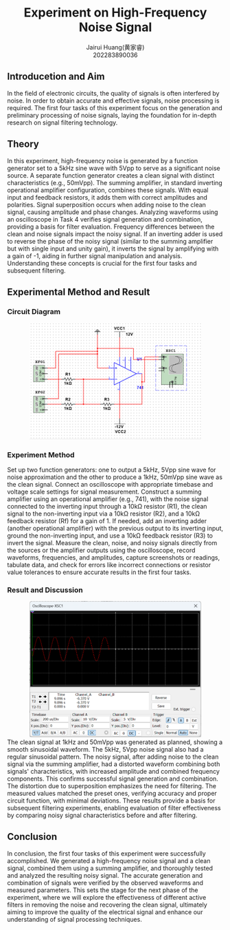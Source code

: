 # <center>Experiment on High-Frequency Noise Signal</center>
<center>Jairui Huang(黄家睿)</center>
<center>202283890036</center>

## Introducetion and Aim
In the field of electronic circuits, the quality of signals is often interfered by noise. In order to obtain accurate and effective signals, noise processing is required. The first four tasks of this experiment focus on the generation and preliminary processing of noise signals, laying the foundation for in-depth research on signal filtering technology.

## Theory
In this experiment, high-frequency noise is generated by a function generator set to a 5kHz sine wave with 5Vpp to serve as a significant noise source. A separate function generator creates a clean signal with distinct characteristics (e.g., 50mVpp). The summing amplifier, in standard inverting operational amplifier configuration, combines these signals. With equal input and feedback resistors, it adds them with correct amplitudes and polarities. Signal superposition occurs when adding noise to the clean signal, causing amplitude and phase changes. Analyzing waveforms using an oscilloscope in Task 4 verifies signal generation and combination, providing a basis for filter evaluation. Frequency differences between the clean and noise signals impact the noisy signal. If an inverting adder is used to reverse the phase of the noisy signal (similar to the summing amplifier but with single input and unity gain), it inverts the signal by amplifying with a gain of -1, aiding in further signal manipulation and analysis. Understanding these concepts is crucial for the first four tasks and subsequent filtering.

## Experimental Method and Result

### Circuit Diagram
<div style="text-align: center;">
    <img src="../Lab_picture/QQ20241217-145935.png" alt="Signal Diagram" width="400" />
</div>

### Experiment Method
Set up two function generators: one to output a 5kHz, 5Vpp sine wave for noise approximation and the other to produce a 1kHz, 50mVpp sine wave as the clean signal. Connect an oscilloscope with appropriate timebase and voltage scale settings for signal measurement. Construct a summing amplifier using an operational amplifier (e.g., 741), with the noise signal connected to the inverting input through a 10kΩ resistor (R1), the clean signal to the non-inverting input via a 10kΩ resistor (R2), and a 10kΩ feedback resistor (Rf) for a gain of 1. If needed, add an inverting adder (another operational amplifier) with the previous output to its inverting input, ground the non-inverting input, and use a 10kΩ feedback resistor (R3) to invert the signal. Measure the clean, noise, and noisy signals directly from the sources or the amplifier outputs using the oscilloscope, record waveforms, frequencies, and amplitudes, capture screenshots or readings, tabulate data, and check for errors like incorrect connections or resistor value tolerances to ensure accurate results in the first four tasks.

### Result and Discussion
<div style="text-align: center;">
    <img src="../Lab_picture/QQ20241217-150657.png" alt="Signal Diagram" width="400" />
</div>
The clean signal at 1kHz and 50mVpp was generated as planned, showing a smooth sinusoidal waveform. The 5kHz, 5Vpp noise signal also had a regular sinusoidal pattern. The noisy signal, after adding noise to the clean signal via the summing amplifier, had a distorted waveform combining both signals' characteristics, with increased amplitude and combined frequency components. This confirms successful signal generation and combination. The distortion due to superposition emphasizes the need for filtering. The measured values matched the preset ones, verifying accuracy and proper circuit function, with minimal deviations. These results provide a basis for subsequent filtering experiments, enabling evaluation of filter effectiveness by comparing noisy signal characteristics before and after filtering.

## Conclusion
In conclusion, the first four tasks of this experiment were successfully accomplished. We generated a high-frequency noise signal and a clean signal, combined them using a summing amplifier, and thoroughly tested and analyzed the resulting noisy signal. The accurate generation and combination of signals were verified by the observed waveforms and measured parameters. This sets the stage for the next phase of the experiment, where we will explore the effectiveness of different active filters in removing the noise and recovering the clean signal, ultimately aiming to improve the quality of the electrical signal and enhance our understanding of signal processing techniques.